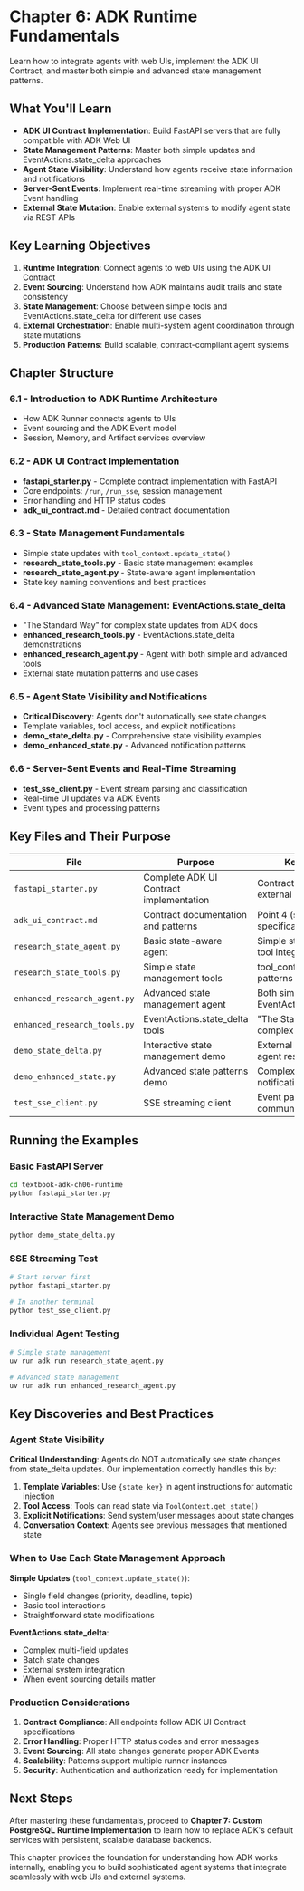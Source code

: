 # Chapter 6: ADK Runtime Fundamentals

Learn how to integrate agents with web UIs, implement the ADK UI Contract, and master both simple and advanced state management patterns.

## What You'll Learn

- **ADK UI Contract Implementation**: Build FastAPI servers that are fully compatible with ADK Web UI
- **State Management Patterns**: Master both simple updates and EventActions.state_delta approaches
- **Agent State Visibility**: Understand how agents receive state information and notifications
- **Server-Sent Events**: Implement real-time streaming with proper ADK Event handling
- **External State Mutation**: Enable external systems to modify agent state via REST APIs

## Key Learning Objectives

1. **Runtime Integration**: Connect agents to web UIs using the ADK UI Contract
2. **Event Sourcing**: Understand how ADK maintains audit trails and state consistency
3. **State Management**: Choose between simple tools and EventActions.state_delta for different use cases
4. **External Orchestration**: Enable multi-system agent coordination through state mutations
5. **Production Patterns**: Build scalable, contract-compliant agent systems

## Chapter Structure

### 6.1 - Introduction to ADK Runtime Architecture
- How ADK Runner connects agents to UIs
- Event sourcing and the ADK Event model
- Session, Memory, and Artifact services overview

### 6.2 - ADK UI Contract Implementation
- **fastapi_starter.py** - Complete contract implementation with FastAPI
- Core endpoints: `/run`, `/run_sse`, session management
- Error handling and HTTP status codes
- **adk_ui_contract.md** - Detailed contract documentation

### 6.3 - State Management Fundamentals
- Simple state updates with `tool_context.update_state()`
- **research_state_tools.py** - Basic state management examples
- **research_state_agent.py** - State-aware agent implementation
- State key naming conventions and best practices

### 6.4 - Advanced State Management: EventActions.state_delta
- "The Standard Way" for complex state updates from ADK docs
- **enhanced_research_tools.py** - EventActions.state_delta demonstrations
- **enhanced_research_agent.py** - Agent with both simple and advanced tools
- External state mutation patterns and use cases

### 6.5 - Agent State Visibility and Notifications
- **Critical Discovery**: Agents don't automatically see state changes
- Template variables, tool access, and explicit notifications
- **demo_state_delta.py** - Comprehensive state visibility examples
- **demo_enhanced_state.py** - Advanced notification patterns

### 6.6 - Server-Sent Events and Real-Time Streaming
- **test_sse_client.py** - Event stream parsing and classification
- Real-time UI updates via ADK Events
- Event types and processing patterns

## Key Files and Their Purpose

| File | Purpose | Key Concepts |
|------|---------|--------------|
| `fastapi_starter.py` | Complete ADK UI Contract implementation | Contract compliance, external state mutation |
| `adk_ui_contract.md` | Contract documentation and patterns | Point 4 (state_delta), API specifications |
| `research_state_agent.py` | Basic state-aware agent | Simple state management, tool integration |
| `research_state_tools.py` | Simple state management tools | tool_context.update_state() patterns |
| `enhanced_research_agent.py` | Advanced state management agent | Both simple and EventActions.state_delta |
| `enhanced_research_tools.py` | EventActions.state_delta tools | "The Standard Way" for complex updates |
| `demo_state_delta.py` | Interactive state management demo | External API integration, agent responses |
| `demo_enhanced_state.py` | Advanced state patterns demo | Complex state updates, notification patterns |
| `test_sse_client.py` | SSE streaming client | Event parsing, real-time communication |

## Running the Examples

### Basic FastAPI Server
```bash
cd textbook-adk-ch06-runtime
python fastapi_starter.py
```

### Interactive State Management Demo
```bash
python demo_state_delta.py
```

### SSE Streaming Test
```bash
# Start server first
python fastapi_starter.py

# In another terminal
python test_sse_client.py
```

### Individual Agent Testing
```bash
# Simple state management
uv run adk run research_state_agent.py

# Advanced state management
uv run adk run enhanced_research_agent.py
```

## Key Discoveries and Best Practices

### Agent State Visibility
**Critical Understanding**: Agents do NOT automatically see state changes from state_delta updates. Our implementation correctly handles this by:

1. **Template Variables**: Use `{state_key}` in agent instructions for automatic injection
2. **Tool Access**: Tools can read state via `ToolContext.get_state()`
3. **Explicit Notifications**: Send system/user messages about state changes
4. **Conversation Context**: Agents see previous messages that mentioned state

### When to Use Each State Management Approach

**Simple Updates** (`tool_context.update_state()`):
- Single field changes (priority, deadline, topic)
- Basic tool interactions
- Straightforward state modifications

**EventActions.state_delta**:
- Complex multi-field updates
- Batch state changes
- External system integration
- When event sourcing details matter

### Production Considerations

1. **Contract Compliance**: All endpoints follow ADK UI Contract specifications
2. **Error Handling**: Proper HTTP status codes and error messages
3. **Event Sourcing**: All state changes generate proper ADK Events
4. **Scalability**: Patterns support multiple runner instances
5. **Security**: Authentication and authorization ready for implementation

## Next Steps

After mastering these fundamentals, proceed to **Chapter 7: Custom PostgreSQL Runtime Implementation** to learn how to replace ADK's default services with persistent, scalable database backends.

This chapter provides the foundation for understanding how ADK works internally, enabling you to build sophisticated agent systems that integrate seamlessly with web UIs and external systems.